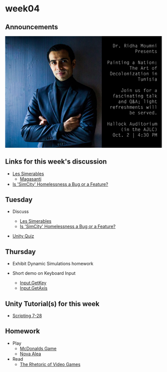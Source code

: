 # week04

## Announcements

![Painting a Nation event invite](moumni.jpg)

## Links for this week's discussion

+ [Les Simerables](https://www.jacobinmag.com/2014/10/les-simerables/)
	+ [Magasanti](https://www.youtube.com/watch?v=NTJQTc-TqpU)
+ [Is 'SimCity' Homelessness a Bug or a Feature?](https://motherboard.vice.com/en_us/article/qkvnvm/is-simcity-homelessness-a-bug-or-a-feature)

## Tuesday

+ Discuss
	+ [Les Simerables](https://www.jacobinmag.com/2014/10/les-simerables/)
	+ [Is 'SimCity' Homelessness a Bug or a Feature?](https://motherboard.vice.com/en_us/article/qkvnvm/is-simcity-homelessness-a-bug-or-a-feature)

+ [Unity Quiz](quiz.md)

## Thursday

+ Exhibit Dynamic Simulations homework

+ Short demo on Keyboard Input
	+ [Input.GetKey](https://docs.unity3d.com/ScriptReference/Input.GetKey.html)
	+ [Input.GetAxis](https://docs.unity3d.com/ScriptReference/Input.GetAxis.html)

## Unity Tutorial(s) for this week
+ [Scripting 7-28](https://unity3d.com/learn/tutorials/s/scripting)

## Homework

+ Play
	+ [McDonalds Game](http://www.mcvideogame.com/)
	+ [Nova Alea](http://molleindustria.org/nova-alea/)
+ Read
	+ [The Rhetoric of Video Games](http://www.cogsci.rpi.edu/public_html/ruiz/EGDFall2013/readings/RhetoricVideoGames_Bogost.pdf)
